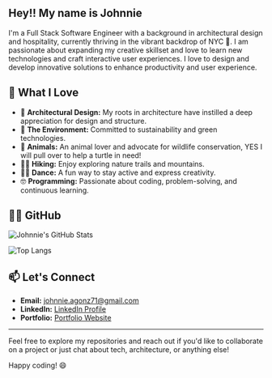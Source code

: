 ## Hey!! My name is Johnnie

I'm a Full Stack Software Engineer with a background in architectural design and hospitality, currently thriving in the vibrant backdrop of NYC 🌇. I am passionate about expanding my creative skillset and love to learn new technologies and craft interactive user experiences. I love to design and develop innovative solutions to enhance productivity and user experience.

## 🌱 What I Love

- 🕌 **Architectural Design:** My roots in architecture have instilled a deep appreciation for design and structure.
- 🌳 **The Environment:** Committed to sustainability and green technologies.
- 🐢 **Animals:** An animal lover and advocate for wildlife conservation, YES I will pull over to help a turtle in need!
- 🧗🏻 **Hiking:** Enjoy exploring nature trails and mountains.
- 🕺🏻 **Dance:** A fun way to stay active and express creativity.
- 🤓 **Programming:** Passionate about coding, problem-solving, and continuous learning.

## 🧑‍💻 GitHub 
![Johnnie's GitHub Stats](https://github-readme-stats-d1ikix53f.vercel.app/api?username=Johnnie71&count_private=true&show_icons=true&theme=blue-green)

![Top Langs](https://github-readme-stats.vercel.app/api/top-langs/?username=Johnnie71&layout=compact)

## 📫 Let's Connect

- **Email:** [johnnie.agonz71@gmail.com](mailto:johnnie.agonz71@gmail.com)
- **LinkedIn:** [LinkedIn Profile](https://www.linkedin.com/in/johnnie-gonzalez71/)
- **Portfolio:** [Portfolio Website](https://www.johnniedev.com/)

---

Feel free to explore my repositories and reach out if you'd like to collaborate on a project or just chat about tech, architecture, or anything else!

Happy coding! 😄
